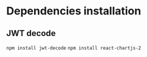 # Dependencies installation 

## JWT decode 
`npm install jwt-decode`
`npm install react-chartjs-2`

## 
